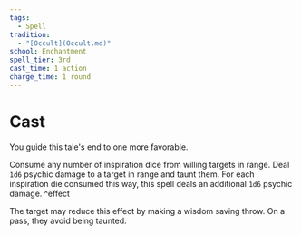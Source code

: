 ```yaml
---  
tags:  
  - Spell  
tradition:  
  - "[Occult](Occult.md)"  
school: Enchantment  
spell_tier: 3rd  
cast_time: 1 action  
charge_time: 1 round  
---  
```

# Cast  
  
You guide this tale's end to one more favorable.  
  
Consume any number of inspiration dice from willing targets in range. Deal `1d6` psychic damage to a target in range and taunt them. For each inspiration die consumed this way, this spell deals an additional `1d6` psychic damage. ^effect  
  
The target may reduce this effect by making a wisdom saving throw. On a pass, they avoid being taunted.